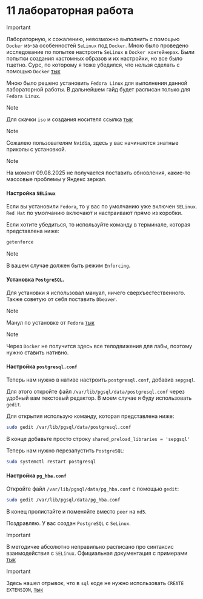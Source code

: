 # 11 лабораторная работа

> [!IMPORTANT]
> Лабораторную, к сожалению, невозможно выполнить с помощью `Docker` из-за особенностей `SeLinux` под `Docker`.
> Мною было проведено исследование по попытке настроить `SeLinux` в `Docker контейнерах`.
> Были попытки создания кастомных образов и их настройки, но все было тщетно. 
> Сурс, по которому я тоже убедился, что нельзя сделать с помощью `Docker` [тык](https://serverfault.com/questions/757606/how-to-enable-selinux-inside-of-a-centos-docker-container)

Мною было решено установить `Fedora Linux` для выполнения данной лабораторной работы. 
В дальнейшем гайд будет расписан только для `Fedora Linux`. 

> [!NOTE]
> Для скачки `iso` и создания носителя ссылка [тык](https://fedoraproject.org/workstation/download)

> [!NOTE]
> Сожалею пользователям `Nvidia`, здесь у вас начинаются знатные приколы с установкой. 

> [!NOTE]
> На момент 09.08.2025 не получается поставить обновления, какие-то массовые проблемы у Яндекс зеркал.

#### Настройка `SELinux`

Если вы установили `Fedora`, то у вас по умолчанию уже включен `SELinux`. 
`Red Hat` по умолчанию включают и настраивают прямо из коробки. 

Если хотите убедиться, то используйте команду в терминале, которая представлена ниже: 

```bash
getenforce
```

> [!NOTE]
> В вашем случае должен быть режим `Enforcing`. 

#### Установка `PostgreSQL`. 

Для установки я использовал мануал, ничего сверхъестественного. Также советую от себя поставить `Dbeaver`. 

> [!NOTE]
> Манул по установке от `Fedora` [тык](https://docs.fedoraproject.org/en-US/quick-docs/postgresql/)

> [!NOTE]
> Через `Docker` не получится здесь все телодвижения для лабы, поэтому нужно ставить нативно. 

#### Настройка `postgresql.conf`

Теперь нам нужно в нативе настроить `postgresql.conf`, добавив `sepgsql`.

Для этого откройте файл `/var/lib/pgsql/data/postgresql.conf` через удобный вам текстовый редактор.
В моем случае я буду использовать `gedit`. 

Для открытия использую команду, которая представлена ниже: 

```bash
sudo gedit /var/lib/pgsql/data/postgresql.conf
```

В конце добавьте просто строку `shared_preload_libraries = 'sepgsql'`

Теперь нам нужно перезапустить `PostgreSQL`:

```bash
sudo systemctl restart postgresql
```

#### Настройка `pg_hba.conf`

Откройте файл `/var/lib/pgsql/data/pg_hba.conf` с помощью `gedit`:

```bash
sudo gedit /var/lib/pgsql/data/pg_hba.conf
```

В конец пролистайте и поменяйте вместо `peer` на `md5`.

Поздравляю. У вас создан `PostgreSQL` с `SeLinux`. 

> [!IMPORTANT]
> В методичке абсолютно неправильно расписано про синтаксис взаимодействия с `SELinux`. 
> Официальная документация с примерами [тык](https://www.postgresql.org/docs/current/sepgsql.html)

> [!IMPORTANT]
> Здесь нашел отрывок, что в `sql` коде не нужно использовать `CREATE EXTENSION`, [тык](https://pigsty.io/ext/sec/sepgsql/)